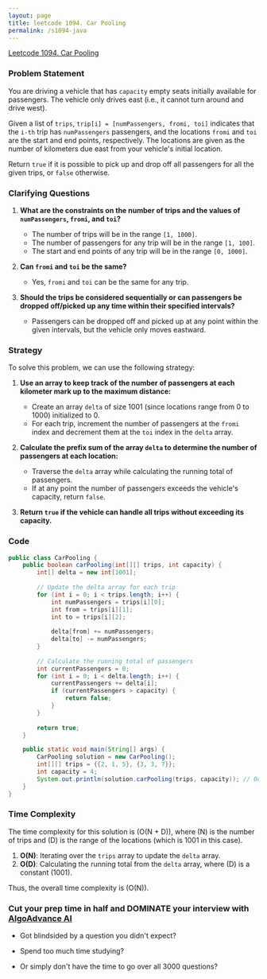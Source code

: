 ```yaml
---
layout: page
title: leetcode 1094. Car Pooling
permalink: /s1094-java
---
```

[Leetcode 1094. Car Pooling](https://algoadvance.github.io/algoadvance/l1094)
### Problem Statement

You are driving a vehicle that has `capacity` empty seats initially available for passengers. The vehicle only drives east (i.e., it cannot turn around and drive west).

Given a list of `trips`, `trip[i] = [numPassengers, fromi, toi]` indicates that the `i-th` trip has `numPassengers` passengers, and the locations `fromi` and `toi` are the start and end points, respectively. The locations are given as the number of kilometers due east from your vehicle's initial location.

Return `true` if it is possible to pick up and drop off all passengers for all the given trips, or `false` otherwise.

### Clarifying Questions

1. **What are the constraints on the number of trips and the values of `numPassengers`, `fromi`, and `toi`?**
   - The number of trips will be in the range `[1, 1000]`.
   - The number of passengers for any trip will be in the range `[1, 100]`.
   - The start and end points of any trip will be in the range `[0, 1000]`.

2. **Can `fromi` and `toi` be the same?**
   - Yes, `fromi` and `toi` can be the same for any trip.

3. **Should the trips be considered sequentially or can passengers be dropped off/picked up any time within their specified intervals?**
   - Passengers can be dropped off and picked up at any point within the given intervals, but the vehicle only moves eastward.

### Strategy

To solve this problem, we can use the following strategy:

1. **Use an array to keep track of the number of passengers at each kilometer mark up to the maximum distance:**
   - Create an array `delta` of size 1001 (since locations range from 0 to 1000) initialized to 0.
   - For each trip, increment the number of passengers at the `fromi` index and decrement them at the `toi` index in the `delta` array.

2. **Calculate the prefix sum of the array `delta` to determine the number of passengers at each location:**
   - Traverse the `delta` array while calculating the running total of passengers.
   - If at any point the number of passengers exceeds the vehicle's capacity, return `false`.

3. **Return `true` if the vehicle can handle all trips without exceeding its capacity.**

### Code

```java
public class CarPooling {
    public boolean carPooling(int[][] trips, int capacity) {
        int[] delta = new int[1001];
        
        // Update the delta array for each trip
        for (int i = 0; i < trips.length; i++) {
            int numPassengers = trips[i][0];
            int from = trips[i][1];
            int to = trips[i][2];
            
            delta[from] += numPassengers;
            delta[to] -= numPassengers;
        }
        
        // Calculate the running total of passengers
        int currentPassengers = 0;
        for (int i = 0; i < delta.length; i++) {
            currentPassengers += delta[i];
            if (currentPassengers > capacity) {
                return false;
            }
        }
        
        return true;
    }

    public static void main(String[] args) {
        CarPooling solution = new CarPooling();
        int[][] trips = {{2, 1, 5}, {3, 3, 7}};
        int capacity = 4;
        System.out.println(solution.carPooling(trips, capacity)); // Output: false
    }
}
```

### Time Complexity

The time complexity for this solution is \(O(N + D)\), where \(N\) is the number of trips and \(D\) is the range of the locations (which is 1001 in this case). 

1. **O(N)**: Iterating over the `trips` array to update the `delta` array.
2. **O(D)**: Calculating the running total from the `delta` array, where \(D\) is a constant (1001).

Thus, the overall time complexity is \(O(N)\).


### Cut your prep time in half and DOMINATE your interview with [AlgoAdvance AI](https://algoAdvance.com)

- Got blindsided by a question you didn't expect?

- Spend too much time studying?

- Or simply don't have the time to go over all 3000 questions?

